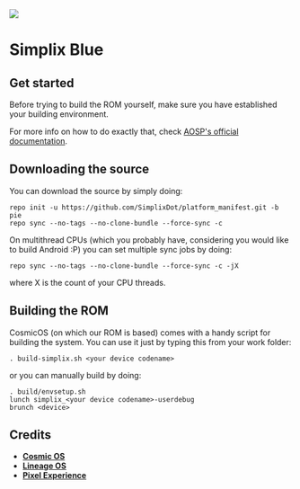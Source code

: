 <img src="https://img.xda-cdn.com/7o7Id5HtrJgXhi02dSc38NpUZr0=/https%3A%2F%2Fi.imgur.com%2FMy52Bu0.png">

Simplix Blue
============

Get started
-----------

Before trying to build the ROM yourself, make sure you have established your building environment.

For more info on how to do exactly that, check [AOSP's official documentation](https://source.android.com/setup/build/initializing).

Downloading the source
----------------------

You can download the source by simply doing:

    repo init -u https://github.com/SimplixDot/platform_manifest.git -b pie
    repo sync --no-tags --no-clone-bundle --force-sync -c
    
On multithread CPUs (which you probably have, considering you would like to build Android :P) you can set multiple sync jobs by doing:

    repo sync --no-tags --no-clone-bundle --force-sync -c -jX

where X is the count of your CPU threads.

Building the ROM
----------------

CosmicOS (on which our ROM is based) comes with a handy script for building the system. You can use it just by typing this from your work folder:

    . build-simplix.sh <your device codename>
    
or you can manually build by doing:

    . build/envsetup.sh
    lunch simplix_<your device codename>-userdebug
    brunch <device>
    
Credits
-------
 * [**Cosmic OS**](https://github.com/Cosmic-OS)
 * [**Lineage OS**](https://github.com/LineageOS)
 * [**Pixel Experience**](https://github.com/PixelExperience)
 
 
